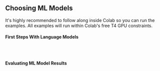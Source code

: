## Choosing ML Models

<p>It's highly recommended to follow along inside Colab so you can run the examples. All examples will run within Colab's free T4 GPU constraints.</p>

#### First Steps With Language Models 

<code>
    <script src="https://gist.github.com/skyfallsin/58457dd4c9f6b8c6aad4604fdefa1f37.js"></script>
</code>

#### Evaluating ML Model Results
<code>
    <script src="https://gist.github.com/skyfallsin/7f11871fba50f2b50b5f361e4b43d114.js"></script>
</code>
